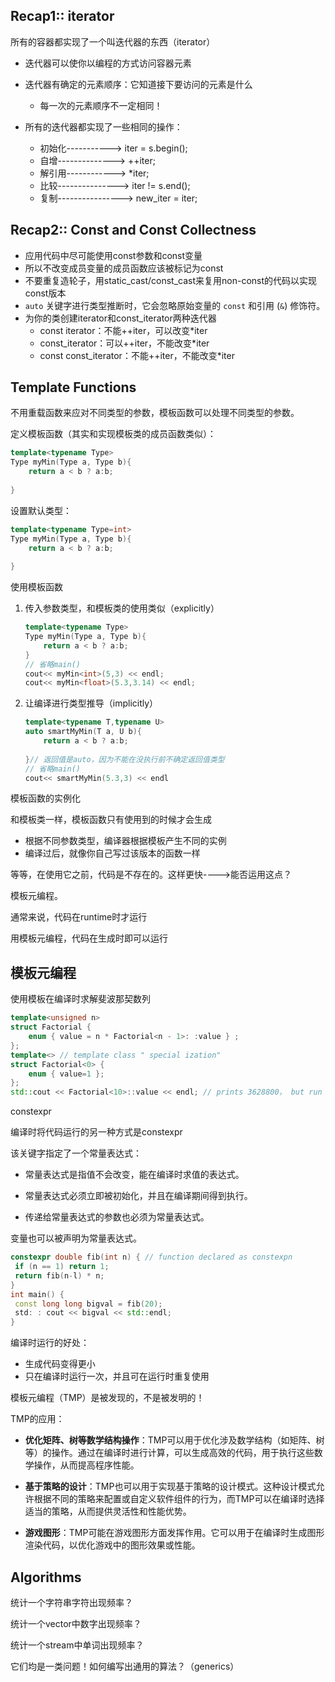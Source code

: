 ## Recap1:: iterator

所有的容器都实现了一个叫迭代器的东西（iterator）

- 迭代器可以使你以编程的方式访问容器元素

- 迭代器有确定的元素顺序：它知道接下要访问的元素是什么 

  - 每一次的元素顺序不一定相同！

- 所有的迭代器都实现了一些相同的操作：

  - 初始化----------->      iter = s.begin();
  - 自增-------------->     ++iter;
  - 解引用------------>    *iter;
  - 比较--------------->    iter != s.end();
  - 复制---------------->   new_iter = iter;

  

## Recap2:: Const and Const Collectness

- 应用代码中尽可能使用const参数和const变量
- 所以不改变成员变量的成员函数应该被标记为const
- 不要重复造轮子，用static_cast/const_cast来复用non-const的代码以实现const版本
- `auto` 关键字进行类型推断时，它会忽略原始变量的 `const` 和引用 (`&`) 修饰符。
- 为你的类创建iterator和const_iterator两种迭代器
  - const iterator：不能++iter，可以改变*iter
  - const_iterator：可以++iter，不能改变*iter
  - const const_iterator：不能++iter，不能改变*iter



## Template Functions

不用重载函数来应对不同类型的参数，模板函数可以处理不同类型的参数。

定义模板函数（其实和实现模板类的成员函数类似）：

```C++
template<typename Type>
Type myMin(Type a, Type b){
    return a < b ? a:b;
    
}
```

设置默认类型：

```C++
template<typename Type=int>
Type myMin(Type a, Type b){
    return a < b ? a:b;
    
}
```

使用模板函数

1. 传入参数类型，和模板类的使用类似（explicitly）

   ```c++
   template<typename Type>
   Type myMin(Type a, Type b){
       return a < b ? a:b;   
   }
   // 省略main()
   cout<< myMin<int>(5,3) << endl;
   cout<< myMin<float>(5.3,3.14) << endl;
   ```

2. 让编译进行类型推导（implicitly）

   ```C++
   template<typename T,typename U>
   auto smartMyMin(T a, U b){
       return a < b ? a:b;
       
   }// 返回值是auto，因为不能在没执行前不确定返回值类型
   // 省略main()
   cout<< smartMyMin(5.3,3) << endl
   
   ```

   

模板函数的实例化

和模板类一样，模板函数只有使用到的时候才会生成

- 根据不同参数类型，编译器根据模板产生不同的实例
- 编译过后，就像你自己写过该版本的函数一样

等等，在使用它之前，代码是不存在的。这样更快---->能否运用这点？

模板元编程。

通常来说，代码在runtime时才运行

用模板元编程，代码在生成时即可以运行



## 模板元编程

使用模板在编译时求解斐波那契数列

```C++
template<unsigned n>
struct Factorial {
	enum { value = n * Factorial<n - 1>: :value } ;
};
template<> // template class " special ization"
struct Factorial<0> {
	enum { value=1 };
};
std::cout << Factorial<10>::value << endl; // prints 3628800， but run during compile time !
```

<!--template<>为模板特例化，即Factorial<0>不依赖上面的通用的模板定义-->



constexpr

编译时将代码运行的另一种方式是constexpr

该关键字指定了一个常量表达式：

- 常量表达式是指值不会改变，能在编译时求值的表达式。

- 常量表达式必须立即被初始化，并且在编译期间得到执行。
- 传递给常量表达式的参数也必须为常量表达式。

变量也可以被声明为常量表达式。

```C++
constexpr double fib(int n) { // function declared as constexpn
 if (n == 1) return 1;
 return fib(n-l) * n;
}
int main() {
 const long long bigval = fib(20);
 std: : cout << bigval << std::endl;
}
```



编译时运行的好处：

- 生成代码变得更小
- 只在编译时运行一次，并且可在运行时重复使用

模板元编程（TMP）是被发现的，不是被发明的！



TMP的应用：

- **优化矩阵、树等数学结构操作**：TMP可以用于优化涉及数学结构（如矩阵、树等）的操作。通过在编译时进行计算，可以生成高效的代码，用于执行这些数学操作，从而提高程序性能。

- **基于策略的设计**：TMP也可以用于实现基于策略的设计模式。这种设计模式允许根据不同的策略来配置或自定义软件组件的行为，而TMP可以在编译时选择适当的策略，从而提供灵活性和性能优势。

- **游戏图形**：TMP可能在游戏图形方面发挥作用。它可以用于在编译时生成图形渲染代码，以优化游戏中的图形效果或性能。



## Algorithms

统计一个字符串字符出现频率？

统计一个vector中数字出现频率？

统计一个stream中单词出现频率？

它们均是一类问题！如何编写出通用的算法？（generics）





